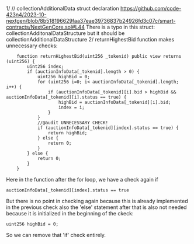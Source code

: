 1/
// collectionAdditionalData struct declaration
https://github.com/code-423n4/2023-10-nextgen/blob/8b518196629faa37eae39736837b24926fd3c07c/smart-contracts/NextGenCore.sol#L44
There is a typo in this struct:
collectionAdditonalDataStructure but it should be collectionAdditionalDataStructure
2/ 
returnHighestBid function makes unnecessary checks:
```
    function returnHighestBid(uint256 _tokenid) public view returns (uint256) {
        uint256 index;
        if (auctionInfoData[_tokenid].length > 0) {
            uint256 highBid = 0;
            for (uint256 i=0; i< auctionInfoData[_tokenid].length; i++) {
                if (auctionInfoData[_tokenid][i].bid > highBid && auctionInfoData[_tokenid][i].status == true) {
                    highBid = auctionInfoData[_tokenid][i].bid;
                    index = i;
                }
            }
            //@audit UNNECESSARY CHECK!
            if (auctionInfoData[_tokenid][index].status == true) {
                return highBid;
            } else {
                return 0;
            }
        } else {
            return 0;
        }
    }
```
Here in the function after the for loop, we have a check again if 
```
auctionInfoData[_tokenid][index].status == true
```
But there is no point in checking again because this is already implemented in the previous check
also the 'else' statement after that is also not needed because it is initialized in the beginning of the ckeck:
```
uint256 highBid = 0;
```
So we can remove that 'if' check entirely.